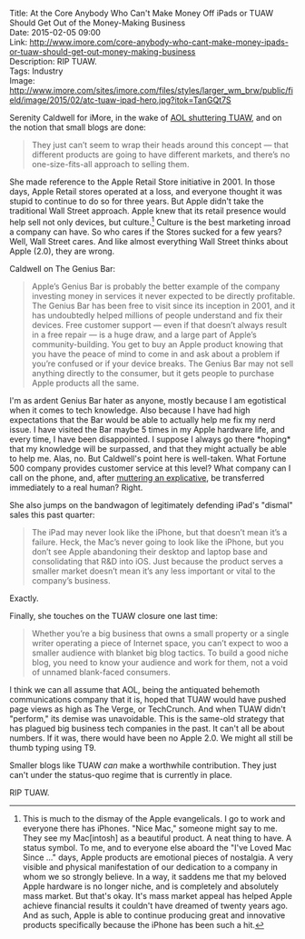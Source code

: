 Title: At the Core Anybody Who Can't Make Money Off iPads or TUAW Should Get Out of the Money-Making Business  
Date: 2015-02-05 09:00  
Link: http://www.imore.com/core-anybody-who-cant-make-money-ipads-or-tuaw-should-get-out-money-making-business  
Description: RIP TUAW.  
Tags: Industry  
Image: http://www.imore.com/sites/imore.com/files/styles/larger_wm_brw/public/field/image/2015/02/atc-tuaw-ipad-hero.jpg?itok=TanGQt7S  

Serenity Caldwell for iMore, in the wake of [AOL shuttering TUAW][theverge], and on the notion that small blogs are done:

> They just can’t seem to wrap their heads around this concept — that different products are going to have different markets, and there’s no one-size-fits-all approach to selling them.

She made reference to the Apple Retail Store initiative in 2001. In those days, Apple Retail stores operated at a loss, and everyone thought it was stupid to continue to do so for three years. But Apple didn't take the traditional Wall Street approach. Apple knew that its retail presence would help sell not only devices, but culture.[^t] Culture is the best marketing inroad a company can have. So who cares if the Stores sucked for a few years? Well, Wall Street cares. And like almost everything Wall Street thinks about Apple (2.0), they are wrong. 

Caldwell on The Genius Bar:

> Apple’s Genius Bar is probably the better example of the company investing money in services it never expected to be directly profitable. The Genius Bar has been free to visit since its inception in 2001, and it has undoubtedly helped millions of people understand and fix their devices. Free customer support — even if that doesn’t always result in a free repair — is a huge draw, and a large part of Apple’s community-building. You get to buy an Apple product knowing that you have the peace of mind to come in and ask about a problem if you’re confused or if your device breaks. The Genius Bar may not sell anything directly to the consumer, but it gets people to purchase Apple products all the same.

I'm as ardent Genius Bar hater as anyone, mostly because I am egotistical when it comes to tech knowledge. Also because I have had high expectations that the Bar would be able to actually help me fix my nerd issue. I have visited the Bar maybe 5 times in my Apple hardware life, and every time, I have been disappointed. I suppose I always go there \*hoping\* that my knowledge will be surpassed, and that they might actually be able to help me. Alas, no. But Caldwell's point here is well-taken. What Fortune 500 company provides customer service at this level? What company can I call on the phone, and, after [muttering an explicative][vice], be transferred immediately to a real human? Right.

She also jumps on the bandwagon of legitimately defending iPad's "dismal" sales this past quarter:

> The iPad may never look like the iPhone, but that doesn’t mean it’s a failure. Heck, the Mac’s never going to look like the iPhone, but you don’t see Apple abandoning their desktop and laptop base and consolidating that R&D into iOS. Just because the product serves a smaller market doesn’t mean it’s any less important or vital to the company’s business.

Exactly.

Finally, she touches on the TUAW closure one last time:

> Whether you’re a big business that owns a small property or a single writer operating a piece of Internet space, you can’t expect to woo a smaller audience with blanket big blog tactics. To build a good niche blog, you need to know your audience and work for them, not a void of unnamed blank-faced consumers.

I think we can all assume that AOL, being the antiquated behemoth communications company that it is, hoped that TUAW would have pushed page views as high as The Verge, or TechCrunch. And when TUAW didn't "perform," its demise was unavoidable. This is the same-old strategy that has plagued big business tech companies in the past. It can't all be about numbers. If it was, there would have been no Apple 2.0. We might all still be thumb typing using T9. 

Smaller blogs like TUAW *can* make a worthwhile contribution. They just can't under the status-quo regime that is currently in place. 

RIP TUAW. 

[^t]: This is much to the dismay of the Apple evangelicals. I go to work and everyone there has iPhones. "Nice Mac," someone might say to me. They see my Mac[intosh] as a beautiful product. A neat thing to have. A status symbol. To me, and to everyone else aboard the "I've Loved Mac Since ..." days, Apple products are emotional pieces of nostalgia. A very visible and physical manifestation of our dedication to a company in whom we so strongly believe. In a way, it saddens me that my beloved Apple hardware is no longer niche, and is completely and absolutely mass market. But that's okay. It's mass market appeal has helped Apple achieve financial results it couldn't have dreamed of twenty years ago. And as such, Apple is able to continue producing great and innovative products specifically because the iPhone has been such a hit.

[theverge]: http://www.theverge.com/2015/1/30/7949485/aol-shutting-down-tuaw-apple "The Verge reporting on TUAW's closure"
[vice]: http://motherboard.vice.com/blog/if-you-swear-at-apple-s-automated-customer-service-they-ll-put-you-through-to-a-human "A useful tip"